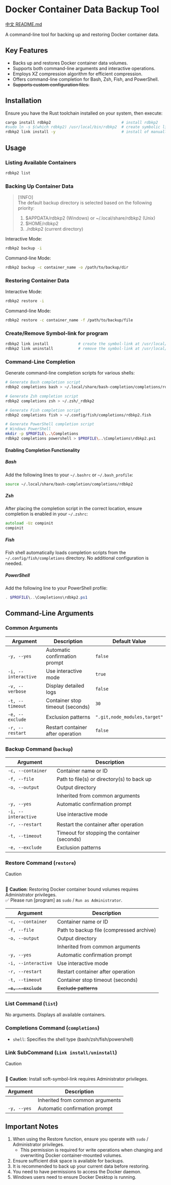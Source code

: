 # Docker Container Data Backup Tool

[中文 README.md](./README_CN.md)

A command-line tool for backing up and restoring Docker container data.

## Key Features

- Backs up and restores Docker container data volumes.
- Supports both command-line arguments and interactive operations.
- Employs XZ compression algorithm for efficient compression.
- Offers command-line completion for Bash, Zsh, Fish, and PowerShell.
- ~~Supports custom configuration files.~~

## Installation

Ensure you have the Rust toolchain installed on your system, then execute:

```bash
cargo install rdbkp2                               # install rdbkp2
#sudo ln -s $(which rdbkp2) /usr/local/bin/rdbkp2  # create symbolic link for sudo execution
rdbkp2 link install -y                             # install of manually create the soft symbol-link like above comment
```

## Usage

### Listing Available Containers

```bash
rdbkp2 list
```

### Backing Up Container Data

> [!INFO]
> <br>The default backup directory is selected based on the following priority:
> 1. $APPDATA/rdbkp2 (Windows) or ~/.local/share/rdbkp2 (Unix)
> 2. $HOME/rdbkp2
> 3. ./rdbkp2 (current directory)

Interactive Mode:

```bash
rdbkp2 backup -i
```

Command-line Mode:

```bash
rdbkp2 backup -c container_name -o /path/to/backup/dir
```

### Restoring Container Data

Interactive Mode:

```bash
rdbkp2 restore -i
```

Command-line Mode:

```bash
rdbkp2 restore -c container_name -f /path/to/backup/file
```

### Create/Remove Symbol-link for program

```bash
rdbkp2 link install             # create the symbol-link at /usr/local/bin/rdbkp2
rdbkp2 link uninstall           # remove the symbol-link at /usr/local/bin/rdbkp2
```

### Command-Line Completion

Generate command-line completion scripts for various shells:

```bash
# Generate Bash completion script
rdbkp2 completions bash > ~/.local/share/bash-completion/completions/rdbkp2

# Generate Zsh completion script
rdbkp2 completions zsh > ~/.zsh/_rdbkp2

# Generate Fish completion script
rdbkp2 completions fish > ~/.config/fish/completions/rdbkp2.fish

# Generate PowerShell completion script
# Windows PowerShell
mkdir -p $PROFILE\..\Completions
rdbkp2 completions powershell > $PROFILE\..\Completions\rdbkp2.ps1
```

#### Enabling Completion Functionality

##### Bash

Add the following lines to your `~/.bashrc` or `~/.bash_profile`:

```bash
source ~/.local/share/bash-completion/completions/rdbkp2
```

##### Zsh

After placing the completion script in the correct location, ensure completion is enabled in your `~/.zshrc`:

```zsh
autoload -Uz compinit
compinit
```

##### Fish

Fish shell automatically loads completion scripts from the `~/.config/fish/completions` directory. No additional configuration is needed.

##### PowerShell

Add the following line to your PowerShell profile:

```powershell
. $PROFILE\..\Completions\rdbkp2.ps1
```

## Command-Line Arguments

### Common Arguments

| Argument             | Description                      | Default Value                      |
|----------------------|----------------------------------|------------------------------------|
| `-y, --yes`          | Automatic confirmation prompt    | `false`                            |
| `-i, --interactive`  | Use interactive mode             | `true`                             |
| `-v, --verbose`      | Display detailed logs            | `false`                            |
| `-t, --timeout`      | Container stop timeout (seconds) | `30`                               |
| `-e, --exclude`      | Exclusion patterns               | `".git,node_modules,target"`       |
| `-r, --restart`      | Restart container after operation| `false`                            |

### Backup Command (`backup`)

| Argument             | Description                                      |
|----------------------|--------------------------------------------------|
| `-c, --container`    | Container name or ID                             |
| `-f, --file`         | Path to file(s) or directory(s) to back up       |
| `-o, --output`       | Output directory                                 |
|                      | Inherited from common arguments                  |
| `-y, --yes`          | Automatic confirmation prompt                    |
| `-i, --interactive`  | Use interactive mode                             |
| `-r, --restart`      | Restart the container after operation            |
| `-t, --timeout`      | Timeout for stopping the container (seconds)     |
| `-e, --exclude`      | Exclusion patterns                               |

### Restore Command (`restore`)

> [!CAUTION]
> <br>💖 **Caution**: Restoring Docker container bound volumes requires Administrator privileges. <br>
> ✅ Please run [program] as `sudo` / `Run as Administrator`.

| Argument             | Description                                      |
|----------------------|--------------------------------------------------|
| `-c, --container`    | Container name or ID                             |
| `-f, --file`         | Path to backup file (compressed archive)         |
| `-o, --output`       | Output directory                                 |
|                      | Inherited from common arguments                  |
| `-y, --yes`          | Automatic confirmation prompt                    |
| `-i, --interactive`  | Use interactive mode                             |
| `-r, --restart`      | Restart container after operation                |
| `-t, --timeout`      | Container stop timeout (seconds)                 |
| ~~`-e, --exclude`~~  | ~~Exclude patterns~~                             |

### List Command (`list`)

No arguments. Displays all available containers.

### Completions Command (`completions`)

- `shell`: Specifies the shell type (bash/zsh/fish/powershell)

### Link SubCommand (`Link install/uninstall`)

> [!CAUTION]
> <br>💖 **Caution**: Install soft-symbol-link requires Administrator privileges.

| Argument             | Description                                      |
|----------------------|--------------------------------------------------|
|                      | Inherited from common arguments                  |
| `-y, --yes`          | Automatic confirmation prompt                    |

## Important Notes

1.  When using the Restore function, ensure you operate with `sudo` / Administrator privileges.
    -   This permission is required for write operations when changing and overwriting Docker container-mounted volumes.
2.  Ensure sufficient disk space is available for backups.
3.  It is recommended to back up your current data before restoring.
4.  You need to have permissions to access the Docker daemon.
5.  Windows users need to ensure Docker Desktop is running.
